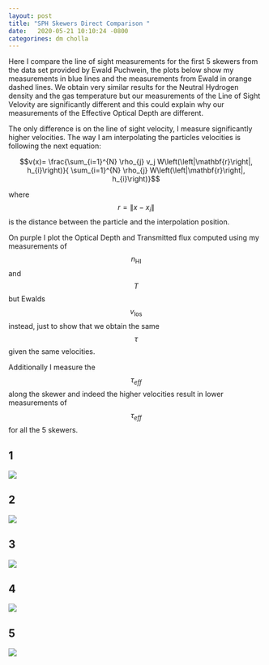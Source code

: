 ```yaml
---
layout: post
title: "SPH Skewers Direct Comparison "
date:   2020-05-21 10:10:24 -0800
categorines: dm cholla
---
```


Here I compare the line of sight measurements for the first 5 skewers from the data set provided by Ewald Puchwein, the plots below show my  measurements in blue lines and the measurements from Ewald in orange dashed lines. We obtain very similar results for the Neutral Hydrogen density and the gas temperature but our measurements of the Line of Sight Velovity are significantly different and this could explain why our measurements of the Effective Optical Depth are different. 


The only difference is on the line of sight velocity, I measure significantly higher velocities. The way I am interpolating the particles velocities is following the next equation: 

$$v(x)= \frac{\sum_{i=1}^{N} \rho_{j} v_j W\left(\left|\mathbf{r}\right|, h_{i}\right)}{ \sum_{i=1}^{N} \rho_{j} W\left(\left|\mathbf{r}\right|, h_{i}\right)}$$


where $$r = \| x - x_i \|$$ is the distance between the particle and the interpolation position. 


On purple I plot the Optical Depth and Transmitted flux computed using my measurements of $$n_{\mathrm{HI}}$$ and $$T$$ but Ewalds $$v_{\mathrm{los}}$$ instead, just to show that we obtain the same $$\tau$$ given the same velocities. 

Additionally I measure the $$\tau_{eff}$$ along the skewer and indeed the higher velocities result in lower measurements of $$\tau_{eff}$$ for all the 5 skewers. 


## 1
<img src="{{ site.url }}assets/images/skewer_0_12.png">

## 2
<img src="{{ site.url }}assets/images/skewer_1_12.png">


## 3
<img src="{{ site.url }}assets/images/skewer_2_12.png">


## 4
<img src="{{ site.url }}assets/images/skewer_3_12.png">

## 5
<img src="{{ site.url }}assets/images/skewer_5_12.png">

